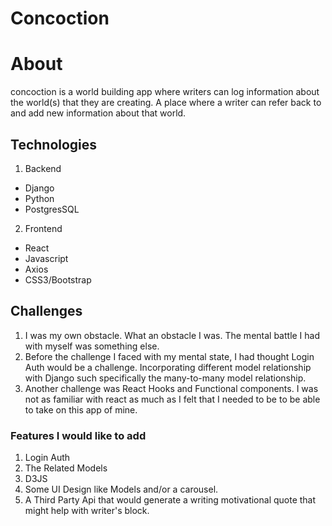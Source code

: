 # Concoction 

# About
concoction is a world building app where writers can log information about the world(s) that they are creating. A place where a writer can refer back to and add new information about that world.

## Technologies
1. Backend
  - Django
  - Python
  - PostgresSQL
2. Frontend
  - React
  - Javascript
  - Axios
  - CSS3/Bootstrap

## Challenges
1. I was my own obstacle. What an obstacle I was. The mental battle I had with myself was something else.
2. Before the challenge I faced with my mental state, I had thought Login Auth would be a challenge. Incorporating different model relationship with Django such specifically the many-to-many model relationship.
3. Another challenge was React Hooks and Functional components. I was not as familiar with react as much as I felt that I needed to be to be able to take on this app of mine.

### Features I would like to add
1. Login Auth
2. The Related Models
3. D3JS
4. Some UI Design like Models and/or a carousel.
5. A Third Party Api that would generate a writing motivational quote that might help with writer's block.
